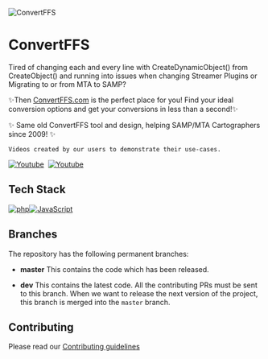 ![ConvertFFS](https://cloud.piyush.ovh/index.php/s/GQKmKRqt2zDY5AB/preview)

# ConvertFFS

Tired of changing each and every line with CreateDynamicObject() from CreateObject() and running into issues when changing Streamer Plugins or Migrating to or from MTA to SAMP?

✨Then [ConvertFFS.com](https://www.convertffs.com/) is the perfect place for you! Find your ideal conversion options and get your conversions in less than a second!✨ 

✨ Same old ConvertFFS tool and design, helping SAMP/MTA Cartographers since 2009! ✨
  
`Videos created by our users to demonstrate their use-cases.`

[![Youtube](https://img.shields.io/badge/Youtube-FF4747?style=for-the-badge&logo=youtube&logoColor=white)](https://www.youtube.com/results?search_query=convertffs&sp=QgIIAQ%253D%253D)&nbsp; [![Youtube](https://img.shields.io/badge/Live%20Project-blue?style=for-the-badge&logo=Google%20Chrome&logoColor=white)](https://www.convertffs.com/)

## Tech Stack 



[![php](https://img.shields.io/badge/php-7.1+-blue?style=for-the-badge&logo=php&logoColor=white)](https://www.php.net/)[![JavaScript](https://img.shields.io/badge/JavaScript-release-orange?style=for-the-badge&logo=javascript&logoColor=orange)](https://www.javascript.com/)



## Branches

The repository has the following permanent branches:

 * **master** This contains the code which has been released.

 * **dev** This contains the latest code. All the contributing PRs must be sent to this branch. When we want to release the next version of the project, this branch is merged into the `master` branch.

## Contributing
Please read our [Contributing guidelines](https://github.com/diamondzxd/convertffs/blob/main/CONTRIBUTING.md)
